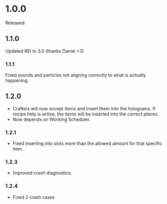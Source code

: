 # 1.0.0
Released
## 1.1.0
Updated REI to 3.0 (thanks Daniel <3)
### 1.1.1
Fixed sounds and particles not aligning correctly to what is actually happening.
## 1.2.0
- Crafters will now accept items and insert them into the holograms. 
If recipe help is active, the items will be inserted into the correct places.
- Now depends on Working Scheduler.
### 1.2.1
- Fixed inserting into slots more than the allowed amount for that specific item.
### 1.2.3 
- Improved crash diagnostics.
### 1.2.4
- Fixed 2 crash cases
